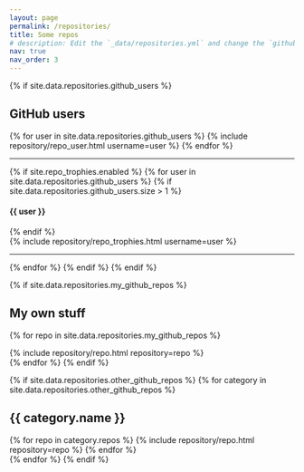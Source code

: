 ```yaml
---
layout: page
permalink: /repositories/
title: Some repos
# description: Edit the `_data/repositories.yml` and change the `github_users` and `github_repos` lists to include your own GitHub profile and repositories.
nav: true
nav_order: 3
---
```



{% if site.data.repositories.github_users %}
## GitHub users
<div class="repositories d-flex flex-wrap flex-md-row flex-column justify-content-between align-items-center">
  {% for user in site.data.repositories.github_users %}
    {% include repository/repo_user.html username=user %}
  {% endfor %}
</div>

---

{% if site.repo_trophies.enabled %}
{% for user in site.data.repositories.github_users %}
  {% if site.data.repositories.github_users.size > 1 %}
  <h4>{{ user }}</h4>
  {% endif %}
  <div class="repositories d-flex flex-wrap flex-md-row flex-column justify-content-between align-items-center">
  {% include repository/repo_trophies.html username=user %}
  </div>

  ---

{% endfor %}
{% endif %}
{% endif %}

{% if site.data.repositories.my_github_repos %}
## My own stuff
{% for repo in site.data.repositories.my_github_repos %}
<div class="repositories d-flex flex-wrap flex-md-row flex-column justify-content-between align-items-center">
    {% include repository/repo.html repository=repo %}
</div>
{% endfor %}
{% endif %}

{% if site.data.repositories.other_github_repos %}
{% for category in site.data.repositories.other_github_repos %}
## {{ category.name }}
<div class="repositories d-flex flex-wrap flex-md-row flex-column justify-content-between align-items-center">
  {% for repo in category.repos %}
    {% include repository/repo.html repository=repo %}
  {% endfor %}
</div>
{% endfor %}
{% endif %}
